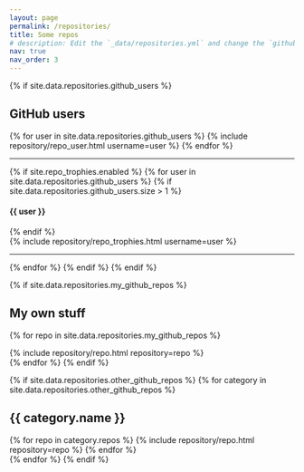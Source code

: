 ```yaml
---
layout: page
permalink: /repositories/
title: Some repos
# description: Edit the `_data/repositories.yml` and change the `github_users` and `github_repos` lists to include your own GitHub profile and repositories.
nav: true
nav_order: 3
---
```



{% if site.data.repositories.github_users %}
## GitHub users
<div class="repositories d-flex flex-wrap flex-md-row flex-column justify-content-between align-items-center">
  {% for user in site.data.repositories.github_users %}
    {% include repository/repo_user.html username=user %}
  {% endfor %}
</div>

---

{% if site.repo_trophies.enabled %}
{% for user in site.data.repositories.github_users %}
  {% if site.data.repositories.github_users.size > 1 %}
  <h4>{{ user }}</h4>
  {% endif %}
  <div class="repositories d-flex flex-wrap flex-md-row flex-column justify-content-between align-items-center">
  {% include repository/repo_trophies.html username=user %}
  </div>

  ---

{% endfor %}
{% endif %}
{% endif %}

{% if site.data.repositories.my_github_repos %}
## My own stuff
{% for repo in site.data.repositories.my_github_repos %}
<div class="repositories d-flex flex-wrap flex-md-row flex-column justify-content-between align-items-center">
    {% include repository/repo.html repository=repo %}
</div>
{% endfor %}
{% endif %}

{% if site.data.repositories.other_github_repos %}
{% for category in site.data.repositories.other_github_repos %}
## {{ category.name }}
<div class="repositories d-flex flex-wrap flex-md-row flex-column justify-content-between align-items-center">
  {% for repo in category.repos %}
    {% include repository/repo.html repository=repo %}
  {% endfor %}
</div>
{% endfor %}
{% endif %}
